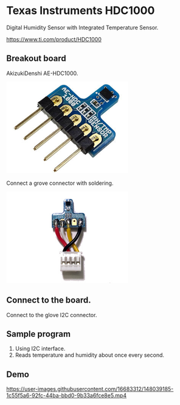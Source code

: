 # Texas Instruments HDC1000

Digital Humidity Sensor with Integrated Temperature Sensor.

https://www.ti.com/product/HDC1000

## Breakout board

AkizukiDenshi AE-HDC1000.

<img src="https://github.com/mrubyc/devkit02/raw/main/samples/HDC1000_Humidity/img/M-08775.jpg">

Connect a grove connector with soldering.

<img src="https://github.com/mrubyc/devkit02/raw/main/samples/HDC1000_Humidity/img/hdc1000_grove.jpg">


## Connect to the board.

Connect to the glove I2C connector.


## Sample program

1. Using I2C interface.
2. Reads temperature and humidity about once every second.

## Demo

https://user-images.githubusercontent.com/16683312/148039185-1c55f5a6-92fc-44ba-bbd0-9b33a6fce8e5.mp4
